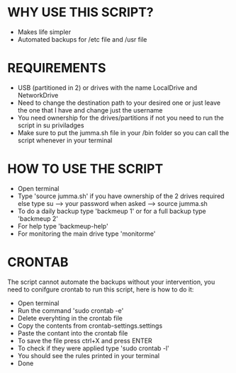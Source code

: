 # WHY USE THIS SCRIPT?
- Makes life simpler
- Automated backups for /etc file and /usr file

# REQUIREMENTS 
- USB (partitioned in 2) or drives with the name LocalDrive and NetworkDrive
- Need to change the destination path to your desired one or just leave the one that I have and change just the username
- You need ownership for the drives/partitions if not you need to run the script in su priviladges
- Make sure to put the jumma.sh file in your /bin folder so you can call the script whenever in your terminal

# HOW TO USE THE SCRIPT 
- Open terminal 
- Type 'source jumma.sh' if you have ownership of the 2 drives required else type su --> your password when asked --> source jumma.sh
- To do a daily backup type 'backmeup 1' or for a full backup type 'backmeup 2'
- For help type 'backmeup-help'
- For monitoring the main drive type 'monitorme'

# CRONTAB 
The script cannot automate the backups without your intervention, you need to conifgure crontab to run this script, here is how to do it:
- Open terminal 
- Run the command 'sudo crontab -e'
- Delete everyhting in the crontab file 
- Copy the contents from crontab-settings.settings
- Paste the contant into the crontab file 
- To save the file press ctrl+X and press ENTER
- To check if they were applied type 'sudo crontab -l'
- You should see the rules printed in your terminal
- Done



